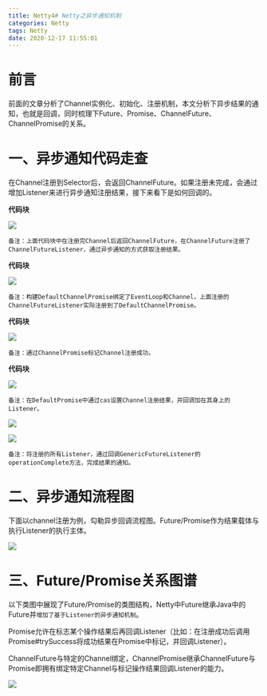 ```yaml
---
title: Netty4# Netty之异步通知机制
categories: Netty
tags: Netty
date: 2020-12-17 11:55:01
---
```




# 前言



前面的文章分析了Channel实例化、初始化、注册机制，本文分析下异步结果的通知，也就是回调，同时梳理下Future、Promise、ChannelFuture、ChannelPromise的关系。



<!--more-->



#  一、异步通知代码走查



在Channel注册到Selector后，会返回ChannelFuture。如果注册未完成，会通过增加Listener来进行异步通知注册结果，接下来看下是如何回调的。

**代码块**

![](https://gitee.com/laoliangcode/md-picture/raw/master/img/20210202175023.png)

```
备注：上面代码块中在注册完Channel后返回ChannelFuture，在ChannelFuture注册了ChannelFutureListener，通过异步通知的方式获取注册结果。
```

**代码块**

![](https://gitee.com/laoliangcode/md-picture/raw/master/img/20210202175039.png)

```
备注：构建DefaultChannelPromise绑定了EventLoop和Channel，上面注册的ChannelFutureListener实际注册到了DefaultChannelPromise。
```

**代码块**

![](https://gitee.com/laoliangcode/md-picture/raw/master/img/20210202175059.png)

```
备注：通过ChannelPromise标记Channel注册成功。
```

**代码块**

![](https://gitee.com/laoliangcode/md-picture/raw/master/img/20210202175115.png)

```
备注：在DefaultPromise中通过cas设置Channel注册结果，并回调加在其身上的Listener。
```

![](https://gitee.com/laoliangcode/md-picture/raw/master/img/20210202175138.png)

![](https://gitee.com/laoliangcode/md-picture/raw/master/img/20210202175150.png)

```
备注：将注册的所有Listener，通过回调GenericFutureListener的operationComplete方法，完成结果的通知。
```



# 二、异步通知流程图

下面以channel注册为例，勾勒异步回调流程图。Future/Promise作为结果载体与执行Listener的执行主体。

![](https://gitee.com/laoliangcode/md-picture/raw/master/img/20210202175347.png)







# 三、Future/Promise关系图谱

以下类图中展现了Future/Promise的类图结构，Netty中Future继承Java中的Future并`增加了基于Listener的异步通知机制`。

Promise允许在标志某个操作结果后再回调Listener（比如：在注册成功后调用Promise#trySuccess将成功结果在Promise中标记，并回调Listener）。

ChannelFuture与特定的Channel绑定，ChannelPromise继承ChannelFuture与Promise即拥有绑定特定Channel与标记操作结果回调Listener的能力。

![](https://gitee.com/laoliangcode/md-picture/raw/master/img/20210202175418.png)





